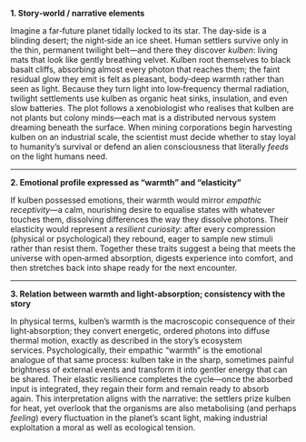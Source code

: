 **1. Story‑world / narrative elements**

Imagine a far‑future planet tidally locked to its star. The day‑side is a blinding desert; the night‑side an ice sheet. Human settlers survive only in the thin, permanent twilight belt—and there they discover *kulben*: living mats that look like gently breathing velvet. Kulben root themselves to black basalt cliffs, absorbing almost every photon that reaches them; the faint residual glow they emit is felt as pleasant, body‑deep warmth rather than seen as light. Because they turn light into low‑frequency thermal radiation, twilight settlements use kulben as organic heat sinks, insulation, and even slow batteries. The plot follows a xenobiologist who realises that kulben are not plants but colony minds—each mat is a distributed nervous system dreaming beneath the surface. When mining corporations begin harvesting kulben on an industrial scale, the scientist must decide whether to stay loyal to humanity’s survival or defend an alien consciousness that literally *feeds* on the light humans need.  

---

**2. Emotional profile expressed as “warmth” and “elasticity”**

If kulben possessed emotions, their warmth would mirror *empathic receptivity*—a calm, nourishing desire to equalise states with whatever touches them, dissolving differences the way they dissolve photons. Their elasticity would represent a *resilient curiosity*: after every compression (physical or psychological) they rebound, eager to sample new stimuli rather than resist them. Together these traits suggest a being that meets the universe with open‑armed absorption, digests experience into comfort, and then stretches back into shape ready for the next encounter.

---

**3. Relation between warmth and light‑absorption; consistency with the story**

In physical terms, kulben’s warmth is the macroscopic consequence of their light‑absorption; they convert energetic, ordered photons into diffuse thermal motion, exactly as described in the story’s ecosystem services. Psychologically, their empathic “warmth” is the emotional analogue of that same process: kulben take in the sharp, sometimes painful brightness of external events and transform it into gentler energy that can be shared. Their elastic resilience completes the cycle—once the absorbed input is integrated, they regain their form and remain ready to absorb again. This interpretation aligns with the narrative: the settlers prize kulben for heat, yet overlook that the organisms are also metabolising (and perhaps *feeling*) every fluctuation in the planet’s scant light, making industrial exploitation a moral as well as ecological tension.